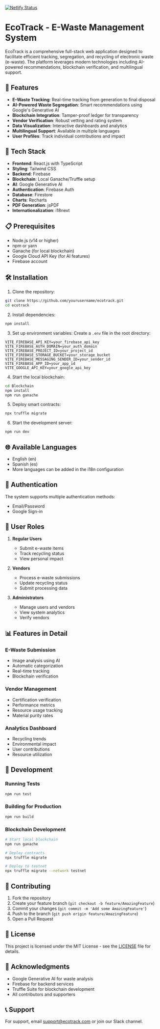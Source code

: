 [![Netlify Status](https://api.netlify.com/api/v1/badges/f69a45ed-4a5f-4392-b6cb-2060975d285b/deploy-status)](https://app.netlify.com/sites/e-waste-ecotrack/deploys)

# EcoTrack - E-Waste Management System

EcoTrack is a comprehensive full-stack web application designed to facilitate efficient tracking, segregation, and recycling of electronic waste (e-waste). The platform leverages modern technologies including AI-powered recommendations, blockchain verification, and multilingual support.

## 🌟 Features

- **E-Waste Tracking**: Real-time tracking from generation to final disposal
- **AI-Powered Waste Segregation**: Smart recommendations using Google's Generative AI
- **Blockchain Integration**: Tamper-proof ledger for transparency
- **Vendor Verification**: Robust vetting and rating system
- **Data Visualization**: Interactive dashboards and analytics
- **Multilingual Support**: Available in multiple languages
- **User Profiles**: Track individual contributions and impact

## 🚀 Tech Stack

- **Frontend**: React.js with TypeScript
- **Styling**: Tailwind CSS
- **Backend**: Firebase
- **Blockchain**: Local Ganache/Truffle setup
- **AI**: Google Generative AI
- **Authentication**: Firebase Auth
- **Database**: Firestore
- **Charts**: Recharts
- **PDF Generation**: jsPDF
- **Internationalization**: i18next

## 📋 Prerequisites

- Node.js (v14 or higher)
- npm or yarn
- Ganache (for local blockchain)
- Google Cloud API Key (for AI features)
- Firebase account

## 🛠️ Installation

1. Clone the repository:
```bash
git clone https://github.com/yourusername/ecotrack.git
cd ecotrack
```

2. Install dependencies:
```bash
npm install
```

3. Set up environment variables:
Create a `.env` file in the root directory:
```env
VITE_FIREBASE_API_KEY=your_firebase_api_key
VITE_FIREBASE_AUTH_DOMAIN=your_auth_domain
VITE_FIREBASE_PROJECT_ID=your_project_id
VITE_FIREBASE_STORAGE_BUCKET=your_storage_bucket
VITE_FIREBASE_MESSAGING_SENDER_ID=your_sender_id
VITE_FIREBASE_APP_ID=your_app_id
VITE_GOOGLE_API_KEY=your_google_api_key
```

4. Start the local blockchain:
```bash
cd Blockchain
npm install
npm run ganache
```

5. Deploy smart contracts:
```bash
npx truffle migrate
```

6. Start the development server:
```bash
npm run dev
```

## 🌐 Available Languages

- English (en)
- Spanish (es)
- More languages can be added in the i18n configuration

## 🔐 Authentication

The system supports multiple authentication methods:
- Email/Password
- Google Sign-in

## 👥 User Roles

1. **Regular Users**
   - Submit e-waste items
   - Track recycling status
   - View personal impact

2. **Vendors**
   - Process e-waste submissions
   - Update recycling status
   - Submit processing data

3. **Administrators**
   - Manage users and vendors
   - View system analytics
   - Verify vendors

## 📊 Features in Detail

### E-Waste Submission
- Image analysis using AI
- Automatic categorization
- Real-time tracking
- Blockchain verification

### Vendor Management
- Certification verification
- Performance metrics
- Resource usage tracking
- Material purity rates

### Analytics Dashboard
- Recycling trends
- Environmental impact
- User contributions
- Resource utilization

## 🔧 Development

### Running Tests
```bash
npm run test
```

### Building for Production
```bash
npm run build
```

### Blockchain Development
```bash
# Start local blockchain
npm run ganache

# Deploy contracts
npx truffle migrate

# Deploy to testnet
npx truffle migrate --network testnet
```

## 🤝 Contributing

1. Fork the repository
2. Create your feature branch (`git checkout -b feature/AmazingFeature`)
3. Commit your changes (`git commit -m 'Add some AmazingFeature'`)
4. Push to the branch (`git push origin feature/AmazingFeature`)
5. Open a Pull Request

## 📝 License

This project is licensed under the MIT License - see the [LICENSE](LICENSE) file for details.

## 🙏 Acknowledgments

- Google Generative AI for waste analysis
- Firebase for backend services
- Truffle Suite for blockchain development
- All contributors and supporters

## 📞 Support

For support, email support@ecotrack.com or join our Slack channel.
